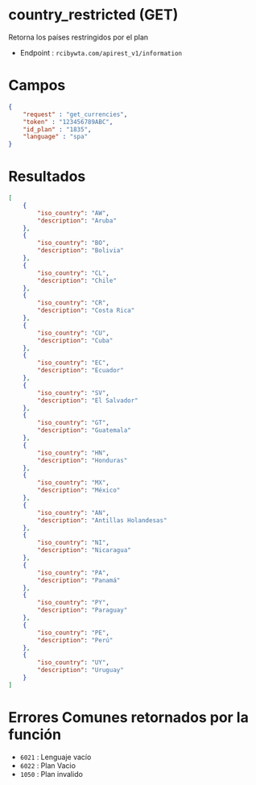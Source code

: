 # country_restricted (GET)

Retorna los países restringidos por el plan

* Endpoint : ```rcibywta.com/apirest_v1/information```

# Campos

```JSON
{
    "request" : "get_currencies",
    "token" : "123456789ABC",
    "id_plan" : "1835",
    "language" : "spa"
}
```

# Resultados

```JSON
[
    {
        "iso_country": "AW",
        "description": "Aruba"
    },
    {
        "iso_country": "BO",
        "description": "Bolivia"
    },
    {
        "iso_country": "CL",
        "description": "Chile"
    },
    {
        "iso_country": "CR",
        "description": "Costa Rica"
    },
    {
        "iso_country": "CU",
        "description": "Cuba"
    },
    {
        "iso_country": "EC",
        "description": "Ecuador"
    },
    {
        "iso_country": "SV",
        "description": "El Salvador"
    },
    {
        "iso_country": "GT",
        "description": "Guatemala"
    },
    {
        "iso_country": "HN",
        "description": "Honduras"
    },
    {
        "iso_country": "MX",
        "description": "México"
    },
    {
        "iso_country": "AN",
        "description": "Antillas Holandesas"
    },
    {
        "iso_country": "NI",
        "description": "Nicaragua"
    },
    {
        "iso_country": "PA",
        "description": "Panamá"
    },
    {
        "iso_country": "PY",
        "description": "Paraguay"
    },
    {
        "iso_country": "PE",
        "description": "Perú"
    },
    {
        "iso_country": "UY",
        "description": "Uruguay"
    }
]
```

# Errores Comunes retornados por la función

* ```6021``` : Lenguaje vacío
* ```6022``` : Plan Vacio
* ```1050``` : Plan invalido